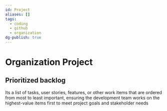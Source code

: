 ```yaml
---
id: Project
aliases: []
tags:
  - coding
  - github
  - organization
dg-publish: true
---
```

# Organization Project 

## Prioritized backlog

Its a list of tasks, user stories, features, or other work items that are ordered from most to least important, ensuring the development team works on the highest-value items first to meet project goals and stakeholder needs